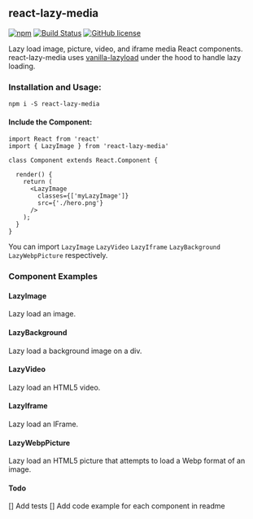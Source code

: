 ## react-lazy-media

[![npm](https://img.shields.io/npm/v/react-lazy-media.svg)](https://www.npmjs.com/package/react-lazy-media)
[![Build Status](https://travis-ci.com/smrubin/react-lazy-media.svg?branch=master)](https://travis-ci.com/smrubin/react-lazy-media)
[![GitHub license](https://img.shields.io/github/license/smrubin/react-lazy-media.svg)](https://github.com/smrubin/react-lazy-media/blob/master/LICENSE)

Lazy load image, picture, video, and iframe media React components. react-lazy-media uses [vanilla-lazyload](https://github.com/verlok/lazyload) under the hood to handle lazy loading.

### Installation and Usage:

```
npm i -S react-lazy-media
```

#### Include the Component:

```
import React from 'react'
import { LazyImage } from 'react-lazy-media'

class Component extends React.Component {

  render() {
    return (
      <LazyImage
        classes={['myLazyImage']}
        src={'./hero.png'}
      />
    );
  }
}
```

You can import `LazyImage` `LazyVideo` `LazyIframe` `LazyBackground` `LazyWebpPicture` respectively.

### Component Examples

#### LazyImage

Lazy load an image.

#### LazyBackground

Lazy load a background image on a div.

#### LazyVideo

Lazy load an HTML5 video.

#### LazyIframe

Lazy load an IFrame.

#### LazyWebpPicture

Lazy load an HTML5 picture that attempts to load a Webp format of an image.

#### Todo

[] Add tests
[] Add code example for each component in readme
